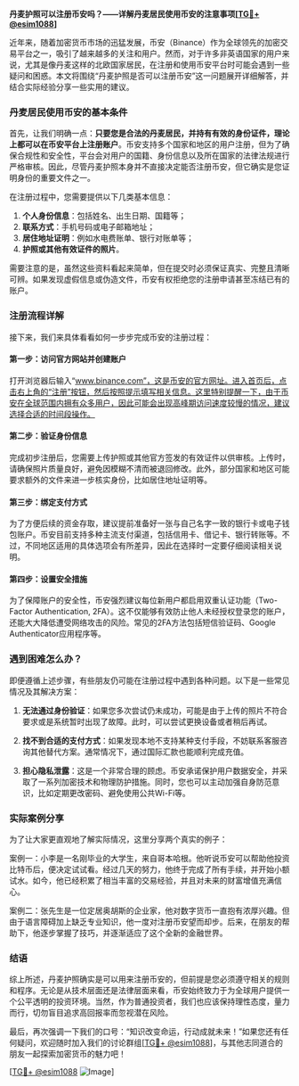 **丹麦护照可以注册币安吗？——详解丹麦居民使用币安的注意事项[[TG💪+ @esim1088](https://t.me/s/esim1088)]**

近年来，随着加密货币市场的迅猛发展，币安（Binance）作为全球领先的加密交易平台之一，吸引了越来越多的关注和用户。然而，对于许多非英语国家的用户来说，尤其是像丹麦这样的北欧国家居民，在注册和使用币安平台时可能会遇到一些疑问和困惑。本文将围绕“丹麦护照是否可以注册币安”这一问题展开详细解答，并结合实际经验分享一些实用的建议。

### 丹麦居民使用币安的基本条件

首先，让我们明确一点：**只要您是合法的丹麦居民，并持有有效的身份证件，理论上都可以在币安平台上注册账户**。币安支持多个国家和地区的用户注册，但为了确保合规性和安全性，平台会对用户的国籍、身份信息以及所在国家的法律法规进行严格审核。因此，尽管丹麦护照本身并不直接决定能否注册币安，但它确实是您证明身份的重要文件之一。

在注册过程中，您需要提供以下几类基本信息：
1. **个人身份信息**：包括姓名、出生日期、国籍等；
2. **联系方式**：手机号码或电子邮箱地址；
3. **居住地址证明**：例如水电费账单、银行对账单等；
4. **护照或其他有效证件的照片**。

需要注意的是，虽然这些资料看起来简单，但在提交时必须保证真实、完整且清晰可辨。如果发现虚假信息或伪造文件，币安有权拒绝您的注册申请甚至冻结已有的账户。

### 注册流程详解

接下来，我们来具体看看如何一步步完成币安的注册过程：

#### 第一步：访问官方网站并创建账户
打开浏览器后输入“www.binance.com”，这是币安的官方网址。进入首页后，点击右上角的“注册”按钮，然后按照提示填写相关信息。这里特别提醒一下，由于币安在全球范围内拥有众多用户，因此可能会出现高峰期访问速度较慢的情况，建议选择合适的时间段操作。

#### 第二步：验证身份信息
完成初步注册后，您需要上传护照或其他官方签发的有效证件以供审核。上传时，请确保照片质量良好，避免因模糊不清而被退回修改。此外，部分国家和地区可能要求额外的文件来进一步核实身份，比如居住地址证明等。

#### 第三步：绑定支付方式
为了方便后续的资金存取，建议提前准备好一张与自己名字一致的银行卡或电子钱包账户。币安目前支持多种主流支付渠道，包括信用卡、借记卡、银行转账等。不过，不同地区适用的具体选项会有所差异，因此在选择时一定要仔细阅读相关说明。

#### 第四步：设置安全措施
为了保障账户的安全性，币安强烈建议每位新用户都启用双重认证功能（Two-Factor Authentication, 2FA）。这不仅能够有效防止他人未经授权登录您的账户，还能大大降低遭受网络攻击的风险。常见的2FA方法包括短信验证码、Google Authenticator应用程序等。

### 遇到困难怎么办？

即便遵循上述步骤，有些朋友仍可能在注册过程中遇到各种问题。以下是一些常见情况及其解决方案：

1. **无法通过身份验证**：如果您多次尝试仍未成功，可能是由于上传的照片不符合要求或是系统暂时出现了故障。此时，可以尝试更换设备或者稍后再试。
   
2. **找不到合适的支付方式**：如果发现本地不支持某种支付手段，不妨联系客服咨询其他替代方案。通常情况下，通过国际汇款也能顺利完成充值。

3. **担心隐私泄露**：这是一个非常合理的顾虑。币安承诺保护用户数据安全，并采取了一系列加密技术和物理防护措施。同时，您也可以主动加强自身防范意识，比如定期更改密码、避免使用公共Wi-Fi等。

### 实际案例分享

为了让大家更直观地了解实际情况，这里分享两个真实的例子：

案例一：小李是一名刚毕业的大学生，来自哥本哈根。他听说币安可以帮助他投资比特币后，便决定试试看。经过几天的努力，他终于完成了所有手续，并开始小额试水。如今，他已经积累了相当丰富的交易经验，并且对未来的财富增值充满信心。

案例二：张先生是一位定居奥胡斯的企业家，他对数字货币一直抱有浓厚兴趣。但由于语言障碍加上缺乏专业知识，他一度对注册币安望而却步。后来，在朋友的帮助下，他逐步掌握了技巧，并逐渐适应了这个全新的金融世界。

### 结语

综上所述，丹麦护照确实是可以用来注册币安的，但前提是您必须遵守相关的规则和程序。无论是从技术层面还是法律层面来看，币安始终致力于为全球用户提供一个公平透明的投资环境。当然，作为普通投资者，我们也应该保持理性态度，量力而行，切勿盲目追求高回报率而忽视潜在风险。

最后，再次强调一下我们的口号：“知识改变命运，行动成就未来！”如果您还有任何疑问，欢迎随时加入我们的讨论群组[[TG💪+ @esim1088](https://t.me/s/esim1088)]，与其他志同道合的朋友一起探索加密货币的魅力吧！

[[TG💪+ @esim1088](https://t.me/s/esim1088) ![Image](https://i.postimg.cc/4NQfJmqS/Snipaste-2025-05-13-00-14-12.png)]